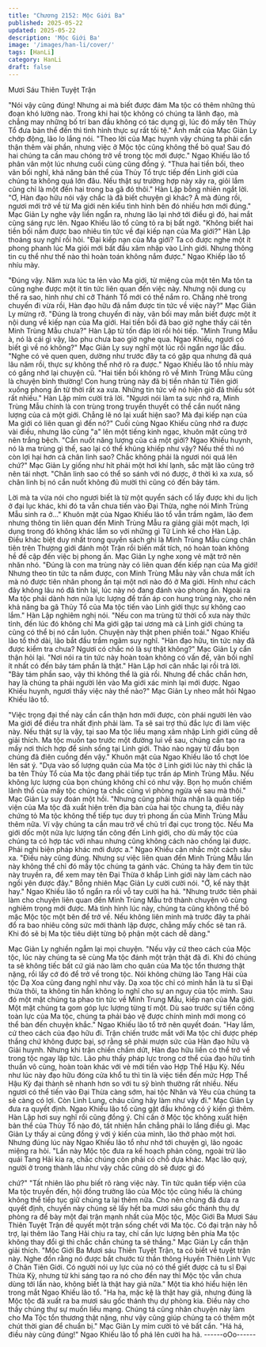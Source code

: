 ```yaml
---
title: "Chương 2152: Mộc Giới Ba"
published: 2025-05-22
updated: 2025-05-22
description: 'Mộc Giới Ba'
image: '/images/han-li/cover/'
tags: [HanLi]
category: HanLi
draft: false
---
```


Mươi Sáu Thiên Tuyệt Trận

"Nói vậy cũng đúng! Nhưng ai mà biết được đám Ma tộc có thêm
những thủ đoạn khó lường nào. Trong khi hai tộc không có chúng
ta lãnh đạo, mà chẳng may những bố trí ban đầu không có tác
dụng gì, lúc đó mấy tên Thủy Tổ đưa bản thể đến thì tình hình
thực sự rất tồi tệ." Ánh mắt của Mạc Giản Ly chớp động, lão lo
lắng nói.
"Theo lời của Mạc huynh vậy chúng ta phải cẩn thận thêm vài
phần, nhưng việc ở Mộc tộc cũng không thể bỏ qua! Sau đó hai
chúng ta cần mau chóng trở về trong tộc mới được." Ngao Khiếu
lão tổ phân vân một lúc nhưng cuối cùng cũng đồng ý.
"Thưa hai tiền bối, theo vãn bối nghĩ, khả năng bản thể của Thủy
Tổ trực tiếp đến Linh giới của chúng ta không quá lớn đâu. Nếu
thật sự trường hợp này xảy ra, giỏi lắm cũng chỉ là một đến hai
trong ba gã đó thôi." Hàn Lập bỗng nhiên ngắt lời.
"Ơ, Hàn đạo hữu nói vậy chắc là đã biết chuyện gì khác? À mà
đúng rồi, ngươi mới trở về từ Ma giới nên kiểu tình hình bên đó
nhiều hơn mới đúng." Mạc Giản Ly nghe vậy liền ngẩn ra, nhưng
lão lại nhớ tới điều gì đó, hai mắt cũng sáng rực lên.
Ngao Khiếu lão tổ cũng tỏ ra bị bất ngờ.
"Không biết hai tiền bối nắm được bao nhiêu tin tức về đại kiếp
nạn của Ma giới?" Hàn Lập thoáng suy nghĩ rồi hỏi.
"Đại kiếp nạn của Ma giới? Ta có được nghe một ít phong phanh
lúc Ma giói mới bất đầu xâm nhập vào Lỉnh giới. Nhưng thông tin
cụ thể như thế nào thì hoàn toán không nắm được." Ngao Khiếp
lão tổ nhíu mày.

"Đúng vậy. Năm xưa lúc ta lẻn vào Ma giới, từ miệng của một tên
Ma tôn ta cũng nghe được một ít tin tức liên quan đến việc này.
Nhưng nội dung cụ thể ra sao, hình như chỉ cỡ Thánh Tổ mới có
thể nắm ro. Chẳng nhẽ trong chuyến đi vừa rồi, Hàn đạo hữu đã
nắm được tin tức về việc này?" Mạc Giản Ly mừng rỡ.
"Đúng là trong chuyến đi này, vãn bối may mắn biết được một ít
nội dung về kiếp nạn của Ma giới. Hai tiền bối đã bao giờ nghe
thấy cái tên Minh Trùng Mẫu chưa?" Hàn Lập từ tốn đáp lời rồi hỏi
tiếp.
"Minh Trung Mẫu à, nó là cái gì vậy, lão phu chưa bao giờ nghe
qua. Ngao Khiếu, ngươi có biết gì về nó không?" Mạc Giản Ly suy
nghĩ một lúc rồi ngẩn ngơ lắc đầu.
"Nghe có vẻ quen quen, dường như trước đây ta có gặp qua
nhưng đã quá lâu năm rồi, thực sự không thể nhớ rõ ra được."
Ngao Khiếu lão tổ nhíu mày có gắng nhớ lại chuyện cũ.
"Hai tiền bối không rõ về Minh Trùng Mẫu cũng là chuyện bình
thường! Con hung trùng này đã bị tiền nhân từ Tiên giới xuống
phong ấn từ thời rất xa xưa. Những tin tức về nó hiện giờ đã thiếu
sót rất nhiều." Hàn Lập mỉm cười trả lời.
"Ngươi nói làm ta sực nhớ ra, Minh Trùng Mẫu chính là con trùng
trong truyền thuyết có thể cắn nuốt năng lượng của cả một giới.
Chẳng lẽ nó lại xuất hiện sao? Mà đại kiếp nạn của Ma giới có
liên quan gì đến nó?" Cuối cùng Ngao Khiếu cũng nhớ ra được
vài điều, nhưng lão cũng "a" lên một tiếng kinh ngạc, khuôn mặt
cũng trở nên trắng bệch.
"Cắn nuốt năng lượng của cả một giới? Ngao Khiếu huynh, nó là
ma trùng gì thế, sao lại có thể khủng khiếp như vậy? Nếu thế thì
nó còn lợi hại hơn cả chân linh sao? Chắc không phải là ngươi nói
quá lên chứ?" Mạc Giản Ly giống như hít phải một hơi khí lạnh,
sắc mặt lão cũng trở nên tái nhợt.
"Chân linh sao có thể so sánh với nó được, ở thời kì xa xưa, số
chân linh bị nó cắn nuốt không đủ mười thì cũng có đến bảy tám.

Lời mà ta vừa nói cho ngươi biết là từ một quyển sách cổ lấy
được khi du lịch ở đại lục khác, khi đó ta vẫn chưa tiến vào Đại
Thừa, nghe nói Minh Trùng Mẫu sinh ra ở..."
Khuôn mặt của Ngao Khiếu lão tổ vẫn trầm ngâm, lão đem nhưng
thông tin liên quan đến Minh Trùng Mẫu ra giảng giải một mạch,
lợi dụng trong đó không khác lắm so với những gì Tử Linh kể cho
Hàn Lập.
Điều khác biệt duy nhất trong quyền sách ghi là Minh Trùng Mẫu
cùng chân tiên trên Thượng giới đánh một Trận rồi biến mất tích,
nó hoàn toàn không hề đề cập đến việc bị phong ấn.
Mạc Giản Ly nghe xong vẻ mặt trở nên nhăn nhó.
"Đúng là con ma trùng này có liên quan đến kiếp nạn của Ma giới!
Nhưng theo tin tức ta nắm được, con Minh Trùng Mẫu này vẫn
chưa mất ích mà nó được tiên nhân phong ấn tại một nơi nào đó
ở Ma giới. Hình như cách đây không lâu nó đã tỉnh lại, lúc này nó
đang đánh vào phong ấn. Ngoài ra Ma tộc phải dành hơn nửa lực
lượng để trấn áp con hung trùng này, cho nên khả năng ba gã
Thủy Tổ của Ma tộc tiến vào Linh giới thực sự không cao lắm."
Hàn Lập nghiêm nghị nói.
"Nếu con ma trùng từ thời cổ xưa này thức tỉnh, đến lúc đó không
chỉ Ma giới gặp tai ương mà cả Linh giới chúng ta cũng có thể bị
nó cắn luôn. Chuyện này thật phen phiền toái." Ngao Khiếu lão tổ
thở dài, lão bắt đầu trầm ngâm suy nghĩ.
"Hàn đạo hữu, tin tức này đã được kiểm tra chưa? Ngươi có chắc
nó là sự thật không?" Mạc Giản Ly cẩn thận hỏi lại.
"Nơi nói ra tin tức này hoàn toàn không có vấn đề, vãn bối nghĩ ít
nhất có đến bảy tám phần là thật." Hàn Lập hơi cân nhắc lại rồi
trả lời.
"Bảy tám phần sao, vậy thì không thể là giả rồi. Nhưng để chắc
chắn hơn, hay là chúng ta phái người lẻn vào Ma giới xác minh lại
mới được. Ngao Khiếu huynh, ngươi thấy việc này thế nào?" Mạc
Giản Ly nheo mắt hỏi Ngao Khiếu lão tổ.

"Việc trọng đại thế này cần cẩn thận hơn mới được, còn phái
người lẻn vào Ma giới để điều tra nhất định phải làm. Ta sẽ sai trợ
thủ đắc lực đi làm việc này. Nếu thật sự là vậy, tại sao Ma tộc liều
mạng xâm nhập Linh giới cũng dễ giải thích. Ma tộc muốn tạo
trước một đường lui về sau, chúng cần tạo ra mấy nơi thích hợp
để sinh sống tại Linh giới. Thảo nào ngay từ đầu bọn chúng đã
điên cuồng đến vậy." Khuôn mặt của Ngao Khiếu lão tổ chợt lóe
lên sát ý.
"Dựa vào số lượng quân của Ma tộc ở Linh giới lúc này thì chắc là
ba tên Thủy Tổ của Ma tộc đang phải tiếp tục trấn áp Minh Trùng
Mẫu. Nếu không lực lượng của bọn chúng không chỉ có như vậy.
Bọn họ muốn chiếm lãnh thổ của mấy tộc chúng ta chắc cũng vì
phòng ngừa về sau mà thôi." Mạc Giản Ly suy đoán một hồi.
"Nhưng cũng phải thừa nhận là quân tiếp viện của Ma tộc đã xuất
hiện trên địa bàn của hai tộc chung ta, điều này chứng tỏ Ma tộc
không thể tiếp tục duy trì phong ấn của Minh Trùng Mẫu thêm
nữa. Ví vậy chúng ta cần mau trở về chủ trì đại cục trong tộc. Nếu
Ma giới dốc một nửa lực lượng tấn công đến Linh giới, cho dù
mấy tộc của chúng ta có hợp tác với nhau nhưng cũng không
cách nào chống lại được. Phải nghi biện pháp khác mới được a."
Ngao Khiếu cân nhắc một cách sâu xa.
"Điều này cũng đúng. Nhưng sự việc liên quan đến Minh Trùng
Mẫu lần này không thể chỉ đó mấy tộc chúng ta gánh vác. Chúng
ta hãy đem tin tức này truyền ra, để xem may tên Đại Thừa ở
khắp Linh giới này làm cách nào ngồi yên được đây." Bỗng nhiên
Mạc Giản Ly cười cười nói.
"Ở, kế này thật hay." Ngao Khiếu lão tổ ngẩn ra rồi vỗ tay cười ha
hả.
"Nhưng trước tiên phải làm cho chuyện liên quan đến Minh Trùng
Mẫu trở thành chuyện vô cùng nghiêm trọng mới được. Mà tình
hình lúc này, chúng ta cũng không thể bỏ mặc Mộc tộc một bên
để trở về. Nếu không liên minh mà trước đây ta phải đổ ra bao
nhiêu công sức mới thành lập được, chẳng mấy chốc sẽ tan rã.
Khi đó sẽ bị Ma tộc tiêu diệt từng bộ phận một cách dễ dàng."

Mạc Giản Ly nghiền ngẫm lại mọi chuyện.
"Nếu vậy cứ theo cách của Mộc tộc, lúc này chúng ta sẽ cùng Ma
tộc đánh một trận thật đã đi. Khi đó chúng ta sẽ không tiếc bất cứ
giá nào làm cho quân của Ma tộc tổn thương thật nặng, rồi lấy cớ
đó để trở về trong tộc. Nói không chừng lão Tang Hải của tộc Dạ
Xoa cũng đang nghĩ như vậy. Dạ xoa tộc chỉ có mình hắn là tu sĩ
Đại thừa thôi, ta không tin hắn không lo nghĩ cho sự an nguy của
tộc mình. Sau đó một mặt chúng ta phao tin tức về Minh Trung
Mẫu, kiếp nạn của Ma giới. Một mặt chúng ta gom góp lực lượng
từng tí một. Dù sao trước sự tiến công toàn lực của Ma tộc, chúng
ta phải bảo vệ được chính mình mới mong có thể bàn đến chuyện
khắc." Ngao Khiếu lão tổ trở nên quyết đoán.
"Hay lắm, cứ theo cách của đạo hữu đi. Trận chiến trước mắt với
Ma tộc chỉ được phép thắng chứ không được bại, sợ rằng sẽ phải
mượn sức của Hàn đạo hữu và Giải huynh. Nhưng khi trận chiến
chấm dứt, Hàn đạo hữu liền có thể trở về trong tộc ngay lập tức.
Lão phu thấy pháp lực trong cơ thể của đạo hữu tinh thuần vô
cùng, hoàn toàn khác với vẻ mới tiền vào Hợp Thể Hậu Kỳ. Nếu
như lúc này đạo hữu đóng cửa khổ tu thì tin là việc tiến đến mức
Hợp Thể Hậu Kỳ đại thành sẽ nhanh hơn so với tu sỹ bình thường
rất nhiều. Nếu ngươi có thể tiến vào Đại Thừa càng sớm, hai tộc
Nhân và Yêu của chúng ta sẽ càng có lợi. Còn Linh Lung, cháu
cũng hãy làm như vậy đi." Mạc Giản Ly đưa ra quyết định.
Ngao Khiếu lão tổ cũng gật đầu không có ý kiến gì thêm.
Hàn Lập hơi suy nghĩ rồi cũng đồng ý.
Chỉ cần ở Mộc tộc không xuất hiện bản thể của Thủy Tổ nào đó,
tất nhiên hắn chẳng phải lo lắng điều gì.
Mạc Giản Ly thấy ai cũng đồng ý với ý kiến của mình, lão thở
phào một hơi. Nhưng đúng lúc này Ngao Khiếu lão tổ như nhớ tới
chuyện gì, lão ngoác miệng ra hỏi.
"Lần này Mộc tộc đưa ra kế hoạch phản công, ngoài trừ lão quái
Tang Hải kia ra, chắc chúng còn phải có chỗ dựa khác. Mạc lão
quỷ, người ở trong thành lâu như vậy chắc cũng dò sẽ được gì đó

chứ?"
"Tất nhiên lão phu biết rõ ràng việc này. Tin tức quân tiếp viện của
Ma tộc truyền đến, hội đồng trưởng lão của Mộc tộc cũng hiểu là
chúng không thể tiếp tục giữ chúng ta lại thêm nữa. Cho nên
chúng đã đưa ra quyết định, chuyến này chúng sẽ lấy hết ba
mươi sáu gốc thánh thụ dự phòng ra để bày một đại trận mạnh
nhất của Mộc tộc, Mộc Giới Ba Mươi Sáu Thiên Tuyệt Trận đề
quyết một trận sống chết với Ma tộc. Có đại trận này hỗ trợ, lại
thêm lão Tang Hải chịu ra tay, chỉ cần lực lượng bên phía Ma tộc
không thay đổi gì thì chắc chắn chúng ta sẽ thắng." Mạc Giản Ly
cẩn thận giải thích.
"Mộc Giới Ba Mươi sáu Thiên Tuyệt Trận, ta có biết về tuyệt trận
này. Nghe đồn rằng nó được bắt chước từ thần thông Huyền
Thiên Linh Vực ở Chân Tiên Giới. Có người nói uy lực của nó có
thể giết được cả tu sĩ Đại Thừa Kỳ, nhưng từ khi sáng tạo ra nó
cho đến nay thì Mộc tộc vẫn chưa dùng tới lần nào, không biết là
thật hay giả nữa." Một tia khó hiểu hiện lên trong mắt Ngao Khiếu
lão tổ.
"Ha ha, mặc kệ là thật hay giả, nhưng đúng là Mộc tộc đã xuất ra
ba mươi sáu gốc thánh thụ dự phòng kia. Điều này cho thấy
chúng thự sự muốn liều mạng. Chúng tá cũng nhân chuyện này
làm cho Ma Tộc tổn thương thật nặng, như vậy cũng giúp chúng
ta có thêm một chút thời gian để chuẩn bị." Mạc Giản Ly mỉm cười
tỏ vẻ bất cần.
"Há há, điều này cũng đúng!" Ngao Khiếu lão tổ phá lên cười ha
hả.
------oOo------
